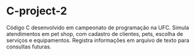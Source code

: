 # C-project-2
Código C desenvolvido em campeonato de programação na UFC. Simula atendimentos em pet shop, com cadastro de clientes, pets, escolha de serviços e equipamentos. Registra informações em arquivo de texto para consultas futuras.

